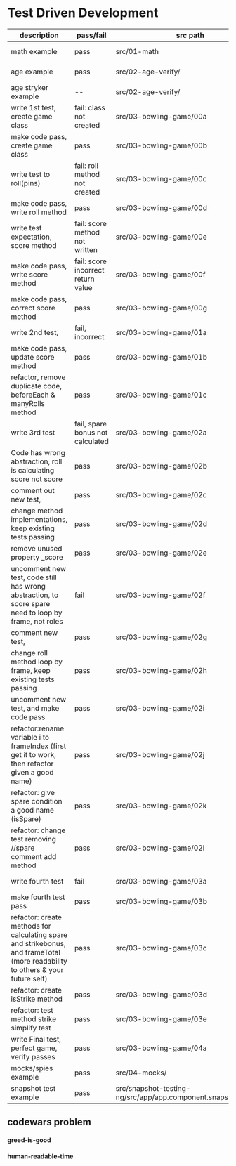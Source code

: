 # Test Driven Development

| description                                                                                                                    | pass/fail                          | src path                                                       | command            |
| ------------------------------------------------------------------------------------------------------------------------------ | ---------------------------------- | -------------------------------------------------------------- | ------------------ |
| math example                                                                                                                   | pass                               | src/01-math                                                    | npm run test:math  |
| age example                                                                                                                    | pass                               | src/02-age-verify/                                             | npm run test:age   |
| age stryker example                                                                                                            | --                                 | src/02-age-verify/                                             | npm run stryker    |
| write 1st test, create game class                                                                                              | fail: class not created            | src/03-bowling-game/00a                                        | npm run test:00a   |
| make code pass, create game class                                                                                              | pass                               | src/03-bowling-game/00b                                        | npm run test:00b   |
| write test to roll(pins)                                                                                                       | fail: roll method not created      | src/03-bowling-game/00c                                        | npm run test:00c   |
| make code pass, write roll method                                                                                              | pass                               | src/03-bowling-game/00d                                        | npm run test:00d   |
| write test expectation, score method                                                                                           | fail: score method not written     | src/03-bowling-game/00e                                        | npm run test:00e   |
| make code pass, write score method                                                                                             | fail: score incorrect return value | src/03-bowling-game/00f                                        | npm run test:00f   |
| make code pass, correct score method                                                                                           | pass                               | src/03-bowling-game/00g                                        | npm run test:00g   |
| write 2nd test,                                                                                                                | fail, incorrect                    | src/03-bowling-game/01a                                        | npm run test:01a   |
| make code pass, update score method                                                                                            | pass                               | src/03-bowling-game/01b                                        | npm run test:01b   |
| refactor, remove duplicate code, beforeEach & manyRolls method                                                                 | pass                               | src/03-bowling-game/01c                                        | npm run test:01c   |
| write 3rd test                                                                                                                 | fail, spare bonus not calculated   | src/03-bowling-game/02a                                        | npm run test:02a   |
| Code has wrong abstraction, roll is calculating score not score                                                                | pass                               | src/03-bowling-game/02b                                        | npm run test:02b   |
| comment out new test,                                                                                                          | pass                               | src/03-bowling-game/02c                                        | npm run test:02c   |
| change method implementations, keep existing tests passing                                                                     | pass                               | src/03-bowling-game/02d                                        | npm run test:02d   |
| remove unused property \_score                                                                                                 | pass                               | src/03-bowling-game/02e                                        | npm run test:02e   |
| uncomment new test, code still has wrong abstraction, to score spare need to loop by frame, not roles                          | fail                               | src/03-bowling-game/02f                                        | npm run test:02f   |
| comment new test,                                                                                                              | pass                               | src/03-bowling-game/02g                                        | npm run test:02g   |
| change roll method loop by frame, keep existing tests passing                                                                  | pass                               | src/03-bowling-game/02h                                        | npm run test:02h   |
| uncomment new test, and make code pass                                                                                         | pass                               | src/03-bowling-game/02i                                        | npm run test:02i   |
| refactor:rename variable i to frameIndex (first get it to work, then refactor given a good name)                               | pass                               | src/03-bowling-game/02j                                        | npm run test:02j   |
| refactor: give spare condition a good name (isSpare)                                                                           | pass                               | src/03-bowling-game/02k                                        | npm run test:02k   |
| refactor: change test removing //spare comment add method                                                                      | pass                               | src/03-bowling-game/02l                                        | npm run test:02l   |
| write fourth test                                                                                                              | fail                               | src/03-bowling-game/03a                                        | npm run test:03a   |
| make fourth test pass                                                                                                          | pass                               | src/03-bowling-game/03b                                        | npm run test:03b   |
| refactor: create methods for calculating spare and strikebonus, and frameTotal (more readability to others & your future self) | pass                               | src/03-bowling-game/03c                                        | npm run test:03c   |
| refactor: create isStrike method                                                                                               | pass                               | src/03-bowling-game/03d                                        | npm run test:03d   |
| refactor: test method strike simplify test                                                                                     | pass                               | src/03-bowling-game/03e                                        | npm run test:03e   |
| write Final test, perfect game, verify passes                                                                                                                               | pass                               | src/03-bowling-game/04a                                        | npm run test:04a   |
| mocks/spies example                                                                                                            | pass                               | src/04-mocks/                                                  | npm run test:mocks |
| snapshot test example                                                                                                          | pass                               | src/snapshot-testing-ng/src/app/app.component.snapshot.spec.ts | npm run test:mocks |

## codewars problem

#### greed-is-good

#### human-readable-time
